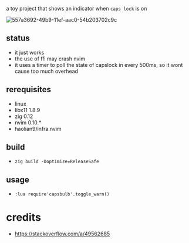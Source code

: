 a toy project that shows an indicator when `caps lock` is on

![557a3692-49b9-11ef-aac0-54b203702c9c](https://github.com/user-attachments/assets/601e92c0-480c-447e-8de3-0a6cb9fdbbcb)


## status
* it just works
* the use of ffi may crash nvim
* it uses a timer to poll the state of capslock in every 500ms, so it wont cause too much overhead

## rerequisites
* linux
* libx11 1.8.9
* zig 0.12
* nvim 0.10.*
* haolian9/infra.nvim

## build
* `zig build -Doptimize=ReleaseSafe`

## usage
* `:lua require'capsbulb'.toggle_warn()`

# credits
* https://stackoverflow.com/a/49562685
